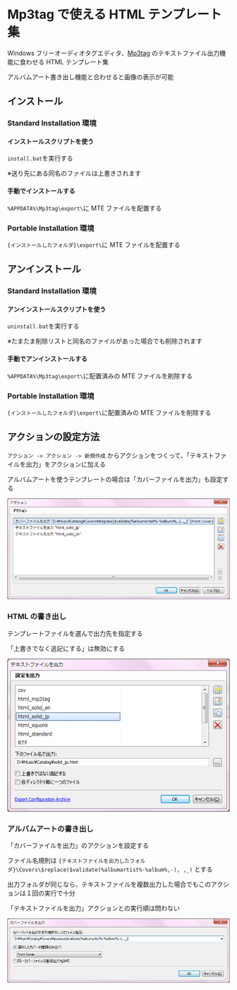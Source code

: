 # Mp3tag で使える HTML テンプレート集

Windows フリーオーディオタグエディタ、[Mp3tag](https://www.mp3tag.de/) のテキストファイル出力機能に食わせる HTML テンプレート集

アルバムアート書き出し機能と合わせると画像の表示が可能

## インストール

### Standard Installation 環境

#### インストールスクリプトを使う

`install.bat`を実行する

※送り先にある同名のファイルは上書きされます

#### 手動でインストールする

`%APPDATA%\Mp3tag\export\`に MTE ファイルを配置する

### Portable Installation 環境

`{インストールしたフォルダ}\export\`に MTE ファイルを配置する

## アンインストール

### Standard Installation 環境

#### アンインストールスクリプトを使う

`uninstall.bat`を実行する

※たまたま削除リストと同名のファイルがあった場合でも削除されます

#### 手動でアンインストールする

`%APPDATA%\Mp3tag\export\`に配置済みの MTE ファイルを削除する

### Portable Installation 環境

`{インストールしたフォルダ}\export\`に配置済みの MTE ファイルを削除する

## アクションの設定方法

`アクション -> アクション -> 新規作成` からアクションをつくって、「テキストファイルを出力」をアクションに加える

アルバムアートを使うテンプレートの場合は「カバーファイルを出力」も設定する

![アクション](img/action.png)

### HTML の書き出し

テンプレートファイルを選んで出力先を指定する

「上書きでなく追記にする」は無効にする

![テキストファイルを出力](img/text.png)

### アルバムアートの書き出し

「カバーファイルを出力」のアクションを設定する

ファイル名規則は `{テキストファイルを出力したフォルダ}\Covers\$replace($validate(%albumartist%-%album%,-), ,_)` とする

出力フォルダが同じなら、テキストファイルを複数出力した場合でもこのアクションは１回の実行で十分

「テキストファイルを出力」アクションとの実行順は問わない

![カバーファイルを出力](img/cover.png)

